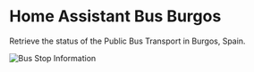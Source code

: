 # Home Assistant Bus Burgos

Retrieve the status of the Public Bus Transport in Burgos, Spain.

![Bus Stop Information](https://github.com/ricveal/ha-bus-burgos/raw/main/images/info.png)
